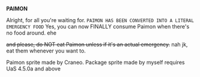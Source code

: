 **PAIMON**

Alright, for all you're waiting for.
`PAIMON HAS BEEN CONVERTED INTO A LITERAL EMERGENCY FOOD`
Yes, you can now FINALLY consume Paimon when there's no food around. ehe

~~and please, do NOT eat Paimon unless if it's an actual emergency.~~ nah jk, eat them whenever you want to.

Paimon sprite made by Craneo. Package sprite made by myself
requires UaS 4.5.0a and above
